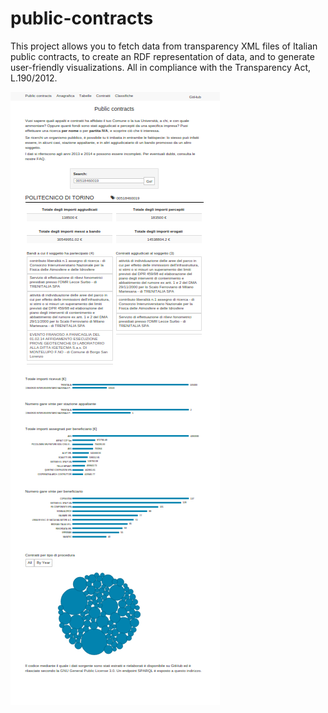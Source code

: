 # public-contracts
This project allows you to fetch data from transparency XML files of Italian public contracts, to create an RDF representation of data, and to generate user-friendly visualizations. All in compliance with the Transparency Act, L.190/2012.

<img src="all.png" align="center" alt="Complete visualization" />
